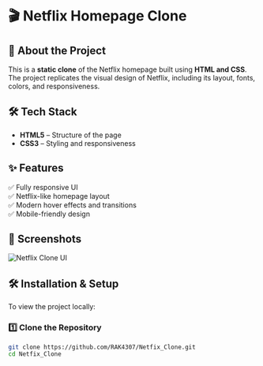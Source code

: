 # 🎬 Netflix Homepage Clone  

## 🚀 About the Project  
This is a **static clone** of the Netflix homepage built using **HTML and CSS**. The project replicates the visual design of Netflix, including its layout, fonts, colors, and responsiveness.  

## 🛠️ Tech Stack  
- **HTML5** – Structure of the page  
- **CSS3** – Styling and responsiveness  

## ✨ Features  
✅ Fully responsive UI  
✅ Netflix-like homepage layout  
✅ Modern hover effects and transitions  
✅ Mobile-friendly design  

## 📸 Screenshots  
![Netflix Clone UI](https://user-images.githubusercontent.com/your-screenshot.png)  

## 🛠️ Installation & Setup  
To view the project locally:  

### 1️⃣ Clone the Repository  
```sh
git clone https://github.com/RAK4307/Netfix_Clone.git
cd Netfix_Clone
